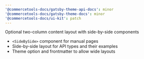 ```yaml
---
'@commercetools-docs/gatsby-theme-api-docs': minor
'@commercetools-docs/gatsby-theme-docs': minor
'@commercetools-docs/ui-kit': patch
---
```


Optional two-column content layout with side-by-side components

- `<SideBySide>` component for manual pages
- Side-by-side layout for API types and their examples
- Theme option and frontmatter to allow wide layouts
